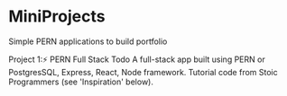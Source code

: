 # MiniProjects
Simple PERN applications to build portfolio 


Project 1:⚡ PERN Full Stack Todo
A full-stack app built using PERN or PostgresSQL, Express, React, Node framework. Tutorial code from Stoic Programmers (see 'Inspiration' below). 






